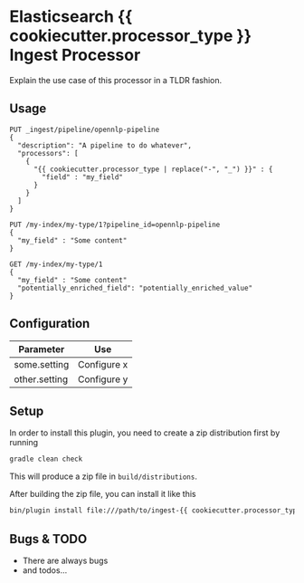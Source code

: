 # Elasticsearch {{ cookiecutter.processor_type }} Ingest Processor

Explain the use case of this processor in a TLDR fashion.

## Usage


```
PUT _ingest/pipeline/opennlp-pipeline
{
  "description": "A pipeline to do whatever",
  "processors": [
    {
      "{{ cookiecutter.processor_type | replace("-", "_") }}" : {
        "field" : "my_field"
      }
    }
  ]
}

PUT /my-index/my-type/1?pipeline_id=opennlp-pipeline
{
  "my_field" : "Some content"
}

GET /my-index/my-type/1
{
  "my_field" : "Some content"
  "potentially_enriched_field": "potentially_enriched_value"
}
```

## Configuration

| Parameter | Use |
| --- | --- |
| some.setting   | Configure x |
| other.setting  | Configure y |

## Setup

In order to install this plugin, you need to create a zip distribution first by running

```bash
gradle clean check
```

This will produce a zip file in `build/distributions`.

After building the zip file, you can install it like this

```bash
bin/plugin install file:///path/to/ingest-{{ cookiecutter.processor_type }}/build/distribution/ingest-{{ cookiecutter.processor_type }}-0.0.1-SNAPSHOT.zip
```

## Bugs & TODO

* There are always bugs
* and todos...

